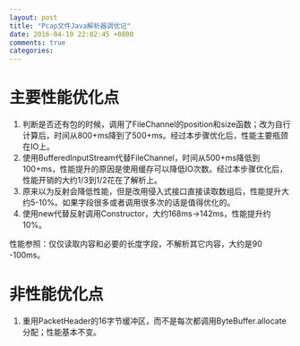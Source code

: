 ```yaml
---
layout: post
title: "Pcap文件Java解析器调优记"
date: 2016-04-10 22:02:45 +0800
comments: true
categories: 
---
```


# 主要性能优化点 #

1. 判断是否还有包的时候，调用了FileChannel的position和size函数；改为自行计算后，时间从800+ms降到了500+ms。经过本步骤优化后，性能主要瓶颈在IO上。
2. 使用BufferedInputStream代替FileChannel，时间从500+ms降低到100+ms，性能提升的原因是使用缓存可以降低IO次数。经过本步骤优化后，性能开销的大约1/3到1/2花在了解析上。
3. 原来以为反射会降低性能，但是改用侵入式接口直接读取数组后，性能提升大约5-10%。如果字段很多或者调用很多次的话是值得优化的。
4. 使用new代替反射调用Constructor，大约168ms→142ms，性能提升约10%。

性能参照：仅仅读取内容和必要的长度字段，不解析其它内容，大约是90 -100ms。

# 非性能优化点 #

1. 重用PacketHeader的16字节缓冲区，而不是每次都调用ByteBuffer.allocate分配；性能基本不变。